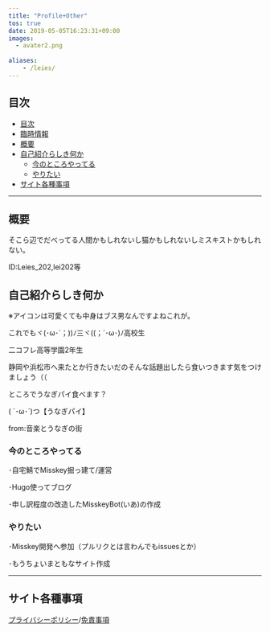 ```yaml
---
title: "Profile+Other"
tos: true
date: 2019-05-05T16:23:31+09:00
images: 
  - avater2.png
  
aliases:
    - /leies/
---
```


## 目次
<!-- TOC -->

- [目次](#目次)
- [臨時情報](#臨時情報)
- [概要](#概要)
- [自己紹介らしき何か](#自己紹介らしき何か)
    - [今のところやってる](#今のところやってる)
    - [やりたい](#やりたい)
- [サイト各種事項](#サイト各種事項)

<!-- /TOC -->
___
## 概要
そこら辺でだべってる人間かもしれないし猫かもしれないしミスキストかもしれない。

ID:Leies_202,lei202等

## 自己紹介らしき何か
※アイコンは可愛くても中身はブス男なんですよねこれが。

これでもヾ(･ω･`；))ﾉ三ヾ((；´･ω･)ﾉ高校生

二コフレ高等学園2年生

静岡や浜松市へ来たとか行きたいだのそんな話題出したら食いつきます気をつけましょう（（

ところでうなぎパイ食べます？

( ´･ω･`)つ【うなぎパイ】

from:音楽とうなぎの街

### 今のところやってる
･自宅鯖でMisskey掘っ建て/運営

･Hugo使ってブログ

･申し訳程度の改造したMisskeyBot(いあ)の作成


### やりたい
･Misskey開発へ参加（プルリクとは言わんでもissuesとか）

･もうちょいまともなサイト作成
___

## サイト各種事項

[プライバシーポリシー](/privacypolicy)/[免責事項](/disclaimer)